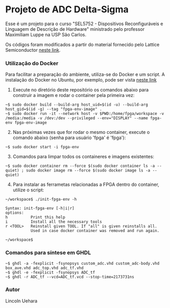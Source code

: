 # Projeto de ADC Delta-Sigma

Esse é um projeto para o curso "SEL5752 - Dispositivos Reconfiguráveis e Linguagem de Descrição de Hardware" ministrado pelo professor Maximiliam Luppe na USP São Carlos.

Os códigos foram modificados a partir do material fornecido pelo Lattice Semiconductor [neste link](https://www.latticesemi.com/products/designsoftwareandip/intellectualproperty/referencedesigns/referencedesign03/simplesigmadeltaadc).

### Utilização do Docker

Para facilitar a preparação do ambiente, utiliza-se do Docker e um script. A instalação do Docker no Ubuntu, por exemplo, pode ser vista [neste link](https://docs.docker.com/engine/install/ubuntu/)

1. Execute no diretório deste repositório os comandos abaixo para construir a imagem e rodar o container pela primeira vez:
``` 
~$ sudo docker build --build-arg host_uid=$(id -u) --build-arg host_gid=$(id -g) --tag "fpga-env-image" .
~$ sudo docker run -it --network host -v $PWD:/home/fpga/workspace -v /media:/media -v /dev:/dev --privileged --env="DISPLAY" --name fpga-env fpga-env-image
```

2. Nas próximas vezes que for rodar o mesmo container, execute o comando abaixo (senha para usuário 'fpga' é 'fpga'):
```
~$ sudo docker start -i fpga-env
```

3. Comandos para limpar todos os containeres e imagens existentes:
```
~$ sudo docker container rm --force $(sudo docker container ls -a --quiet) ; sudo docker image rm --force $(sudo docker image ls -a --quiet)
```

4. Para instalar as ferrametas relacionadas a FPGA dentro do container, utilize o script:
```
~/workspace$ ./init-fpga-env -h

Syntax: init-fpga-env [-h|i|r]
options:
h          Print this help
i          Install all the necessary tools
r <TOOL>   Reinstall given TOOL. If "all" is given reinstalls all.
           Used in case docker container was removed and run again.

~/workspace$
```

### Comandos para síntese em GHDL

```
~$ ghdl -a -fexplicit -fsynopsys custom_adc.vhd custom_adc-body.vhd box_ave.vhd adc_top.vhd adc_tf.vhd
~$ ghdl -e -fexplicit -fsynopsys ADC_tf
~$ ghdl -r ADC_tf --vcd=ADC_tf.vcd --stop-time=2173731ns
```

### Autor

Lincoln Uehara
